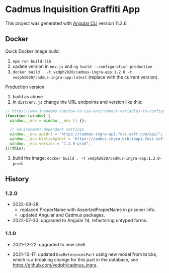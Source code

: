 # Cadmus Inquisition Graffiti App

This project was generated with [Angular CLI](https://github.com/angular/angular-cli) version 11.2.6.

## Docker

Quick Docker image build:

1. `npm run build-lib`
2. update version in `env.js` and `ng build --configuration production`
3. `docker build . -t vedph2020/cadmus-ingra-app:1.2.0 -t vedph2020/cadmus-ingra-app:latest` (replace with the current version).

Production version:

1. build as above
2. in `dist/env.js` change the URL endpoints and version like this:

```js
// https://www.jvandemo.com/how-to-use-environment-variables-to-configure-your-angular-application-without-a-rebuild/
(function (window) {
  window.__env = window.__env || {};

  // environment-dependent settings
  window.__env.apiUrl = "https://cadmus-ingra-api.fusi-soft.com/api/";
  window.__env.biblioApiUrl = 'https://cadmus-ingra-biblioapi.fusi-soft.com/api/';
  window.__env.version = "1.2.0-prod";
})(this);
```

3. build the image: `docker build . -t vedph2020/cadmus-ingra-app:1.2.0-prod`.

## History

### 1.2.0

- 2022-09-28:
  - replaced ProperName with AssertedProperName in prisoner info.
  - updated Angular and Cadmus packages.
- 2022-07-30: upgraded to Angular 14, refactoring untyped forms.

### 1.1.0

- 2021-12-22: upgraded to new shell.

- 2021-10-17: updated `DocReferencesPart` using new model from bricks, which is a breaking change for this part in the database, see <https://github.com/vedph/cadmus_ingra>.
